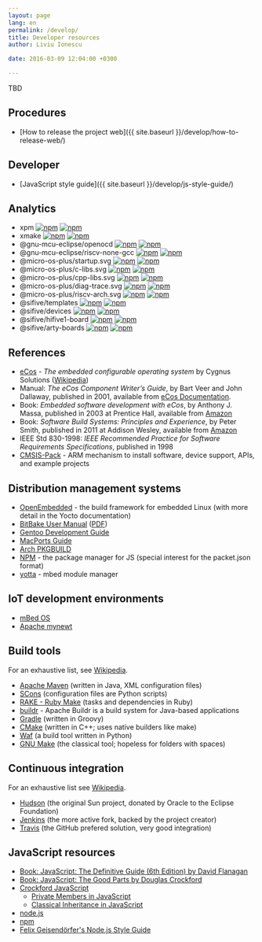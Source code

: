 ```yaml
---
layout: page
lang: en
permalink: /develop/
title: Developer resources
author: Liviu Ionescu

date: 2016-03-09 12:04:00 +0300

---
```


TBD

## Procedures

* [How to release the project web]({{ site.baseurl }}/develop/how-to-release-web/)

## Developer

* [JavaScript style guide]({{ site.baseurl }}/develop/js-style-guide/)

## Analytics

* xpm [![npm](https://img.shields.io/npm/dw/xpm.svg)](https://www.npmjs.com/package/xpm) [![npm](https://img.shields.io/npm/dt/xpm.svg)](https://www.npmjs.com/package/xpm)
* xmake [![npm](https://img.shields.io/npm/dw/xmake.svg)](https://www.npmjs.com/package/xmake) [![npm](https://img.shields.io/npm/dt/xmake.svg)](https://www.npmjs.com/package/xmake)
* @gnu-mcu-eclipse/openocd  [![npm](https://img.shields.io/npm/dw/@gnu-mcu-eclipse/openocd.svg)](https://www.npmjs.com/package/@gnu-mcu-eclipse/openocd) [![npm](https://img.shields.io/npm/dt/@gnu-mcu-eclipse/openocd.svg)](https://www.npmjs.com/package/@gnu-mcu-eclipse/openocd)
* @gnu-mcu-eclipse/riscv-none-gcc  [![npm](https://img.shields.io/npm/dw/@gnu-mcu-eclipse/riscv-none-gcc.svg)](https://www.npmjs.com/package/@gnu-mcu-eclipse/riscv-none-gcc) [![npm](https://img.shields.io/npm/dt/@gnu-mcu-eclipse/riscv-none-gcc.svg)](https://www.npmjs.com/package/@gnu-mcu-eclipse/riscv-none-gcc)
* @micro-os-plus/startup.svg [![npm](https://img.shields.io/npm/dw/@micro-os-plus/startup.svg)](https://www.npmjs.com/package/@micro-os-plus/startup) [![npm](https://img.shields.io/npm/dt/@micro-os-plus/startup.svg)](https://www.npmjs.com/package/@micro-os-plus/startup)
* @micro-os-plus/c-libs.svg [![npm](https://img.shields.io/npm/dw/@micro-os-plus/c-libs.svg)](https://www.npmjs.com/package/@micro-os-plus/c-libs) [![npm](https://img.shields.io/npm/dt/@micro-os-plus/c-libs.svg)](https://www.npmjs.com/package/@micro-os-plus/c-libs)
* @micro-os-plus/cpp-libs.svg [![npm](https://img.shields.io/npm/dw/@micro-os-plus/cpp-libs.svg)](https://www.npmjs.com/package/@micro-os-plus/cpp-libs) [![npm](https://img.shields.io/npm/dt/@micro-os-plus/cpp-libs.svg)](https://www.npmjs.com/package/@micro-os-plus/cpp-libs)
* @micro-os-plus/diag-trace.svg [![npm](https://img.shields.io/npm/dw/@micro-os-plus/diag-trace.svg)](https://www.npmjs.com/package/@micro-os-plus/diag-trace) [![npm](https://img.shields.io/npm/dt/@micro-os-plus/diag-trace.svg)](https://www.npmjs.com/package/@micro-os-plus/diag-trace)
* @micro-os-plus/riscv-arch.svg [![npm](https://img.shields.io/npm/dw/@micro-os-plus/riscv-arch.svg)](https://www.npmjs.com/package/@micro-os-plus/riscv-arch) [![npm](https://img.shields.io/npm/dt/@micro-os-plus/riscv-arch.svg)](https://www.npmjs.com/package/@micro-os-plus/riscv-arch)
* @sifive/templates [![npm](https://img.shields.io/npm/dw/@sifive/templates.svg)](https://www.npmjs.com/package/@sifive/templates) [![npm](https://img.shields.io/npm/dt/@sifive/templates.svg)](https://www.npmjs.com/package/@sifive/templates)
* @sifive/devices [![npm](https://img.shields.io/npm/dw/@sifive/devices.svg)](https://www.npmjs.com/package/@sifive/devices) [![npm](https://img.shields.io/npm/dt/@sifive/devices.svg)](https://www.npmjs.com/package/@sifive/devices)
* @sifive/hifive1-board [![npm](https://img.shields.io/npm/dw/@sifive/hifive1-board.svg)](https://www.npmjs.com/package/@sifive/hifive1-board) [![npm](https://img.shields.io/npm/dt/@sifive/hifive1-board.svg)](https://www.npmjs.com/package/@sifive/hifive1-board)
* @sifive/arty-boards [![npm](https://img.shields.io/npm/dw/@sifive/arty-boards.svg)](https://www.npmjs.com/package/@sifive/arty-boards) [![npm](https://img.shields.io/npm/dt/@sifive/arty-boards.svg)](https://www.npmjs.com/package/@sifive/arty-boards)

## References

* [eCos](http://ecos.sourceware.org/) - _The embedded configurable operating system_ by Cygnus Solutions ([Wikipedia](http://en.wikipedia.org/wiki/ECos))
* Manual: _The eCos Component Writer’s Guide_, by Bart Veer and John Dallaway, published in 2001, available from [eCos Documentation](http://ecos.sourceware.org/docs-3.0/).
* Book: _Embedded software development with eCos_, by Anthony J. Massa, published in 2003 at Prentice Hall, available from [Amazon](http://www.amazon.com/Embedded-Software-Development-Anthony-Massa/dp/0130354732)
* Book: _Software Build Systems: Principles and Experience_, by Peter Smith, published in 2011 at Addison Wesley, available from [Amazon](http://www.amazon.com/Software-Build-Systems-Principles-Experience/dp/0321717287)
* IEEE Std 830-1998: _IEEE Recommended Practice for Software Requirements Specifications_, published in 1998
* [CMSIS-Pack](http://www.keil.com/pack/doc/CMSIS/Pack/html/index.html) - ARM mechanism to install software, device support, APIs, and example projects

## Distribution management systems

* [OpenEmbedded](http://www.openembedded.org/wiki/Main_Page) - the build framework for embedded Linux (with more detail in the Yocto documentation)
* [BitBake User Manual](http://www.yoctoproject.org/docs/current/bitbake-user-manual/bitbake-user-manual.html) ([PDF](http://www.yoctoproject.org/docs/current/bitbake-user-manual/bitbake-user-manual.pdf))
* [Gentoo Development Guide](https://devmanual.gentoo.org/index.html)
* [MacPorts Guide](https://guide.macports.org/)
* [Arch PKGBUILD](https://wiki.archlinux.org/index.php/PKGBUILD)
* [NPM](https://www.npmjs.com) - the package manager for JS (special interest for the packet.json format)
* [yotta](http://yottadocs.mbed.com) - mbed module manager

## IoT development environments

* [mBed OS](https://www.mbed.com/en/development/mbed-os/#)
* [Apache mynewt](https://mynewt.apache.org)

## Build tools

For an exhaustive list, see [Wikipedia](https://en.wikipedia.org/wiki/List_of_build_automation_software).

* [Apache Maven](https://maven.apache.org/) (written in Java, XML configuration files)
* [SCons](http://scons.org/) (configuration files are Python scripts)
* [RAKE - Ruby Make](https://github.com/ruby/rake) (tasks and dependencies in Ruby)
* [buildr](http://buildr.apache.org) - Apache Buildr is a build system for Java-based applications
* [Gradle](https://gradle.org/) (written in Groovy)
* [CMake](http://www.cmake.org/) (written in C++; uses native builders like make)
* [Waf](https://github.com/waf-project/waf) (a build tool written in Python)
* [GNU Make](https://www.gnu.org/software/make/) (the classical tool; hopeless for folders with spaces)

## Continuous integration

For an exhaustive list see [Wikipedia](https://en.wikipedia.org/wiki/Comparison_of_continuous_integration_software).

* [Hudson](http://hudson-ci.org/) (the original Sun project, donated by Oracle to the Eclipse Foundation)
* [Jenkins](http://jenkins-ci.org/) (the more active fork, backed by the project creator)
* [Travis](https://travis-ci.org) (the GitHub prefered solution, very good integration)

## JavaScript resources

* [Book: JavaScript: The Definitive Guide (6th Edition) by David Flanagan](http://www.amazon.com/JavaScript-Definitive-Guide-Activate-Guides/dp/0596805527/)
* [Book: JavaScript: The Good Parts by Douglas Crockford](http://www.amazon.com/JavaScript-Good-Parts-Douglas-Crockford/dp/0596517742/)
* [Crockford JavaScript](http://www.crockford.com/javascript/)
  - [Private Members in JavaScript](http://www.crockford.com/javascript/private.html)
  - [Classical Inheritance in JavaScript](http://javascript.crockford.com/inheritance.html)
* [node.js](https://nodejs.org/en/)
* [npm](https://www.npmjs.com/)
* [Felix Geisendörfer's Node.js Style Guide](https://github.com/felixge/node-style-guide)
